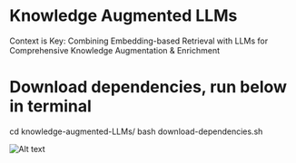 # Knowledge Augmented LLMs
Context is Key: Combining Embedding-based Retrieval with LLMs for Comprehensive Knowledge Augmentation & Enrichment

# Download dependencies, run below in terminal
cd knowledge-augmented-LLMs/
bash download-dependencies.sh


![Alt text](./img/example-1.png "Streamlit UI")